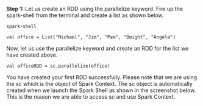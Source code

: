 **Step 1:** Let us create an RDD using the parallelize keyword. Fire up the spark-shell from the terminal and create a list as shown below.

`spark-shell`

`val office = List("Michael", "Jim", "Pam", "Dwight", "Angela")` 

Now, let us use the parallelize keyword and create an RDD for the list we have created above.

`val officeRDD = sc.parallelize(office)` 

You have created your first RDD successfully. Please note that we are using the sc which is the object of Spark Context. The sc object is automatically created when we launch the Spark Shell as shown in the screenshot below. This is the reason we are able to access sc and use Spark Context.